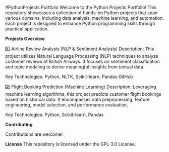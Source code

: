 #PythonProjects Portfolio
Welcome to the Python Projects Portfolio! This repository showcases a collection of hands-on Python projects that span various domains, including data analysis, machine learning, and automation. Each project is designed to enhance Python programming skills through practical application.​

**Projects Overview**

1️⃣ Airline Review Analysis (NLP & Sentiment Analysis)
Description: This project utilizes Natural Language Processing (NLP) techniques to analyze customer reviews of British Airways. It focuses on sentiment classification and topic modeling to derive meaningful insights from textual data.​

Key Technologies: Python, NLTK, Scikit-learn, Pandas​
GitHub


2️⃣ Flight Booking Prediction (Machine Learning)
Description: Leveraging machine learning algorithms, this project predicts customer flight bookings based on historical data. It encompasses data preprocessing, feature engineering, model selection, and performance evaluation.​

Key Technologies: Python, Scikit-learn, Pandas​


**Contributing**

Contributions are welcome! 

**License**
This repository is licensed under the GPL-3.0 License.

